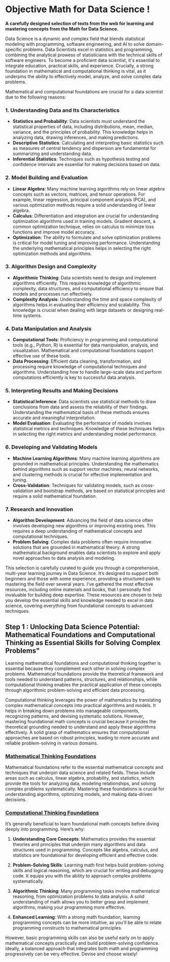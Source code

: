 # Objective Math for Data Science !

**A carefully designed selection of texts from the web for learning and mastering concepts from the Math for Data Science.**

Data Science is a dynamic and complex field that blends statistical modeling with programming, software engineering, and AI to solve domain-specific problems. Data Scientists excel in statistics and programming, combining the analytical prowess of statisticians with the technical skills of software engineers. To become a proficient data scientist, it's essential to integrate education, practical skills, and experience. Crucially, a strong foundation in mathematical and computational thinking is vital, as it underpins the ability to effectively model, analyze, and solve complex data problems.

Mathematical and computational foundations are crucial for a data scientist due to the following reasons:

### 1. **Understanding Data and Its Characteristics**
   - **Statistics and Probability**: Data scientists must understand the statistical properties of data, including distributions, mean, median, variance, and the principles of probability. This knowledge helps in analyzing data, drawing inferences, and making predictions.
   - **Descriptive Statistics**: Calculating and interpreting basic statistics such as measures of central tendency and dispersion are fundamental for summarizing and understanding data.
   - **Inferential Statistics**: Techniques such as hypothesis testing and confidence intervals are essential for making decisions based on data.

### 2. **Model Building and Evaluation**
   - **Linear Algebra**: Many machine learning algorithms rely on linear algebra concepts such as vectors, matrices, and tensor operations. For example, linear regression, principal component analysis (PCA), and various optimization methods require a solid understanding of linear algebra.
   - **Calculus**: Differentiation and integration are crucial for understanding optimization algorithms used in training models. Gradient descent, a common optimization technique, relies on calculus to minimize loss functions and improve model accuracy.
   - **Optimization**: The ability to formulate and solve optimization problems is critical for model tuning and improving performance. Understanding the underlying mathematical principles helps in selecting the right optimization methods and algorithms.

### 3. **Algorithm Design and Complexity**
   - **Algorithmic Thinking**: Data scientists need to design and implement algorithms efficiently. This requires knowledge of algorithmic complexity, data structures, and computational efficiency to ensure that models and processes run effectively.
   - **Complexity Analysis**: Understanding the time and space complexity of algorithms helps in evaluating their efficiency and scalability. This knowledge is crucial when dealing with large datasets or designing real-time systems.

### 4. **Data Manipulation and Analysis**
   - **Computational Tools**: Proficiency in programming and computational tools (e.g., Python, R) is essential for data manipulation, analysis, and visualization. Mathematical and computational foundations support effective use of these tools.
   - **Data Processing**: Efficient data cleaning, transformation, and processing require knowledge of computational techniques and algorithms. Understanding how to handle large-scale data and perform computations efficiently is key to successful data analysis.

### 5. **Interpreting Results and Making Decisions**
   - **Statistical Inference**: Data scientists use statistical methods to draw conclusions from data and assess the reliability of their findings. Understanding the mathematical basis of these methods ensures accurate and meaningful interpretation.
   - **Model Evaluation**: Evaluating the performance of models involves statistical metrics and techniques. Knowledge of these techniques helps in selecting the right metrics and understanding model performance.

### 6. **Developing and Validating Models**
   - **Machine Learning Algorithms**: Many machine learning algorithms are grounded in mathematical principles. Understanding the mathematics behind algorithms such as support vector machines, neural networks, and clustering methods is crucial for effective implementation and tuning.
   - **Cross-Validation**: Techniques for validating models, such as cross-validation and bootstrap methods, are based on statistical principles and require a solid mathematical foundation.

### 7. **Research and Innovation**
   - **Algorithm Development**: Advancing the field of data science often involves developing new algorithms or improving existing ones. This requires a deep understanding of mathematical concepts and computational techniques.
   - **Problem Solving**: Complex data problems often require innovative solutions that are grounded in mathematical theory. A strong mathematical background enables data scientists to explore and apply novel approaches to data analysis and modeling.

This selection is carefully curated to guide you through a comprehensive, multi-year learning journey in Data Science. It’s designed to support both beginners and those with some experience, providing a structured path to mastering the field over several years. I’ve gathered the most effective resources, including online materials and books, that I personally find invaluable for building deep expertise. These resources are chosen to help you develop the essential skills and knowledge needed to excel in data science, covering everything from foundational concepts to advanced techniques.

## Step 1 : Unlocking Data Science Potential: Mathematical Foundations and Computational Thinking as Essential Skills for Solving Complex Problems"

Learning mathematical foundations and computational thinking together is essential because they complement each other in solving complex problems. Mathematical foundations provide the theoretical framework and tools needed to understand patterns, structures, and relationships, while computational thinking enables the practical application of these concepts through algorithmic problem-solving and efficient data processing.

Computational thinking leverages the power of mathematics by translating complex mathematical concepts into practical algorithms and models. It helps in breaking down problems into manageable components, recognizing patterns, and devising systematic solutions. However, mastering foundational math concepts is crucial because it provides the theoretical grounding needed to understand and apply these algorithms effectively. A solid grasp of mathematics ensures that computational approaches are based on robust principles, leading to more accurate and reliable problem-solving in various domains.

### [Mathematical Thinking Foundations](https://github.com/cbohnert67/Objective-Data-Scientist/blob/main/mathematical-foundations.md)

Mathematical foundations refer to the essential mathematical concepts and techniques that underpin data science and related fields. These include areas such as calculus, linear algebra, probability, and statistics, which provide the tools for analyzing data, modeling relationships, and solving complex problems systematically. Mastering these foundations is crucial for understanding algorithms, optimizing models, and making data-driven decisions.
### [Computational Thinking Foundations](https://github.com/cbohnert67/Objective-Data-Scientist/blob/main/computational-foundations.md)

It’s generally beneficial to learn foundational math concepts before diving deeply into programming. Here’s why:

1. **Understanding Core Concepts**: Mathematics provides the essential theories and principles that underpin many algorithms and data structures used in programming. Concepts like algebra, calculus, and statistics are foundational for developing efficient and effective code.

2. **Problem-Solving Skills**: Learning math first helps build problem-solving skills and logical reasoning, which are crucial for writing and debugging code. It equips you with the ability to approach complex problems systematically.

3. **Algorithmic Thinking**: Many programming tasks involve mathematical reasoning, from optimization problems to data analysis. A solid understanding of math allows you to better grasp and implement algorithms, making your programming more effective.

4. **Enhanced Learning**: With a strong math foundation, learning programming concepts can be more intuitive, as you’ll be able to relate programming constructs to mathematical principles.

However, basic programming skills can also be useful early on to apply mathematical concepts practically and build problem-solving confidence. Ideally, a balanced approach that integrates both math and programming progressively can be very effective. Devise and choose wisely!

